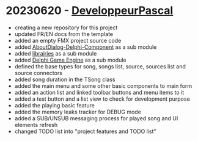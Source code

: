 # 20230620 - [DeveloppeurPascal](https://github.com/DeveloppeurPascal)

* creating a new repository for this project
* updated FR/EN docs from the template
* added an empty FMX project source code
* added [AboutDialog-Delphi-Component](https://github.com/DeveloppeurPascal/AboutDialog-Delphi-Component) as a sub module
* added [librairies](https://github.com/DeveloppeurPascal/librairies) as a sub module
* added [Delphi Game Engine](https://github.com/DeveloppeurPascal/Delphi-Game-Engine) as a sub module
* defined the base types for song, songs list, source, sources list and source connectors
* added song duration in the TSong class
* added the main menu and some other basic components to main form
* added an action list and linked toolbar buttons and menu items to it
* added a test button and a list view to check for development purpose
* added the playing basic feature
* added the memory leaks tracker for DEBUG mode
* added a SUB/UNSUB messaging process for played song and UI elements refresh
* changed TODO list into "project features and TODO list"
